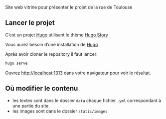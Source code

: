 Site web vitrine pour présenter le projet de la rue de Toulouse

## Lancer le projet

C’est un projet [Hugo](https://gohugo.io) utilisant le thème [Hugo Story](https://github.com/caressofsteel/hugo-story) 

Vous aurez besoin d’une installation de [Hugo](https://gohugo.io)

Après avoir cloner le repository il faut lancer: 

```bash
hugo serve
```

Ouvrez [http://localhost:1313](http://localhost:1313) dans votre navigateur pour voir le résultat.


## Où modifier le contenu

- les textes sont dans le dossier `data` chaque fichier `.yml` correspondant à une partie du site
- les images sont dans le dossier `static/images` 
